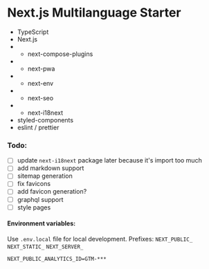 # Next.js Multilanguage Starter

- TypeScript
- Next.js
- - next-compose-plugins
- - next-pwa
- - next-env
- - next-seo
- - next-i18next
- styled-components
- eslint / prettier

### Todo:

- [ ] update `next-i18next` package later because it's import too much 
- [ ] add markdown support
- [ ] sitemap generation
- [ ] fix favicons
- [ ] add favicon generation?
- [ ] graphql support
- [ ] style pages

#### Environment variables:

Use `.env.local` file for local development.
Prefixes:
`NEXT_PUBLIC_`
`NEXT_STATIC_`
`NEXT_SERVER_`

```
NEXT_PUBLIC_ANALYTICS_ID=GTM-***
```
